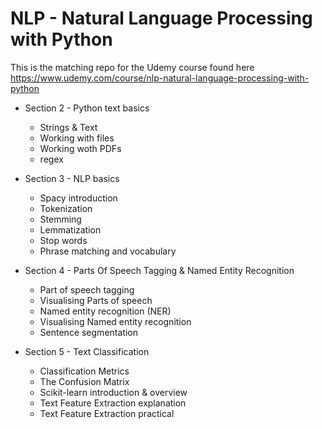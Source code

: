# NLP - Natural Language Processing with Python

This is the matching repo for the Udemy course found here https://www.udemy.com/course/nlp-natural-language-processing-with-python


- Section 2 - Python text basics
    - Strings & Text
    - Working with files
    - Working woth PDFs
    - regex

- Section 3 - NLP basics
    - Spacy introduction
    - Tokenization
    - Stemming
    - Lemmatization
    - Stop words
    - Phrase matching and vocabulary

- Section 4 - Parts Of Speech Tagging & Named Entity Recognition
    - Part of speech tagging
    - Visualising Parts of speech
    - Named entity recognition (NER)
    - Visualising Named entity recognition
    - Sentence segmentation

 - Section 5 - Text Classification
    - Classification Metrics
    - The Confusion Matrix
    - Scikit-learn introduction & overview
    - Text Feature Extraction explanation
    - Text Feature Extraction practical